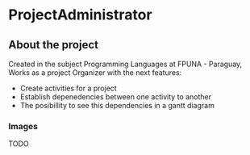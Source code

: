 # ProjectAdministrator

## About the project

Created in the subject Programming Languages at FPUNA - Paraguay, Works as a project Organizer with the next features:

- Create activities for a project
- Establish depenedencies between one activity to another
- The posibillity to see this dependencies in a gantt diagram

### Images
TODO
